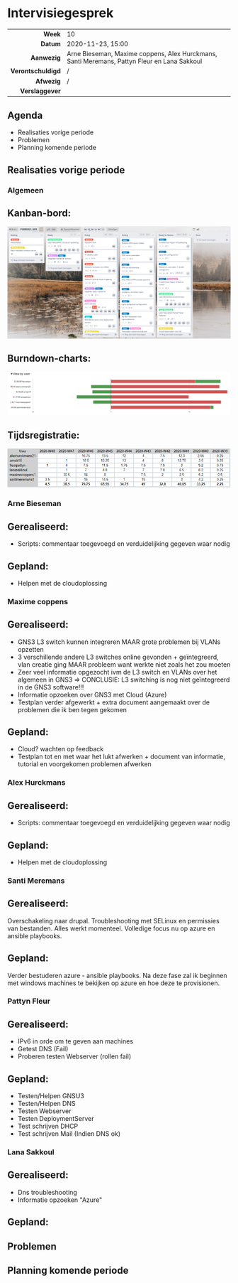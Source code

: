 # Intervisiegesprek

|                     |                   |
|--------------------:|:------------------|
|            **Week** | 10                 |
|           **Datum** | 2020-11-23, 15:00 |
|        **Aanwezig** | Arne Bieseman, Maxime coppens, Alex Hurckmans, Santi Meremans, Pattyn Fleur en Lana Sakkoul|
| **Verontschuldigd** | / |
|         **Afwezig** | / |
|    **Verslaggever** |                   |

## Agenda

- Realisaties vorige periode
- Problemen
- Planning komende periode

## Realisaties vorige periode



### Algemeen

## Kanban-bord:
![Kanban](Fotos/Kanban_W10.png)


## Burndown-charts:
![Burndown_Algemeen](Fotos/Burndown_Algemeen_W10.PNG)


## Tijdsregistratie:
![Tijdsregistratie](Fotos/Tijdsregistratie_W10.png)

### Arne Bieseman

## Gerealiseerd:
- Scripts: commentaar toegevoegd en verduidelijking gegeven waar nodig

## Gepland:
- Helpen met de cloudoplossing

### Maxime coppens

## Gerealiseerd:
- GNS3 L3 switch kunnen integreren MAAR grote problemen bij VLANs opzetten
- 3 verschillende andere L3 switches online gevonden + geïntegreerd, vlan creatie ging MAAR probleem want werkte niet zoals het zou moeten
- Zeer veel informatie opgezocht ivm de L3 switch en VLANs over het algemeen in GNS3 => CONCLUSIE: L3 switching is nog niet geïntegreerd in de GNS3 software!!!
- Informatie opzoeken over GNS3 met Cloud (Azure)
- Testplan verder afgewerkt + extra document aangemaakt over de problemen die ik ben tegen gekomen

## Gepland:
- Cloud? wachten op feedback
- Testplan tot en met waar het lukt afwerken + document van informatie, tutorial en voorgekomen problemen afwerken

### Alex Hurckmans

## Gerealiseerd:
- Scripts: commentaar toegevoegd en verduidelijking gegeven waar nodig

## Gepland:
- Helpen met de cloudoplossing

### Santi Meremans

## Gerealiseerd:
Overschakeling naar drupal.
Troubleshooting met SELinux en permissies van bestanden.
Alles werkt momenteel.
Volledige focus nu op azure en ansible playbooks.

## Gepland:
Verder bestuderen azure - ansible playbooks.
Na deze fase zal ik beginnen met windows machines te bekijken op azure en hoe deze te provisionen.
### Pattyn Fleur

## Gerealiseerd:
- IPv6 in orde om te geven aan machines
- Getest DNS (Fail)
- Proberen testen Webserver (rollen fail)

## Gepland:
- Testen/Helpen GNSU3
- Testen/Helpen DNS
- Testen Webserver
- Testen DeploymentServer
- Test schrijven DHCP
- Test schrijven Mail (Indien DNS ok)

### Lana Sakkoul

## Gerealiseerd:
- Dns troubleshooting 
- Informatie opzoeken "Azure"
## Gepland:


## Problemen

## Planning komende periode
